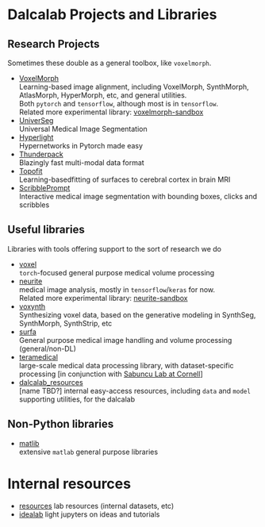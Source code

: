 # Dalcalab Projects and Libraries

## Research Projects
Sometimes these double as a general toolbox, like `voxelmorph`.

 - [VoxelMorph](http://voxelmorph.net/)  
Learning-based image alignment, including VoxelMorph, SynthMorph, AtlasMorph, HyperMorph, etc, and general utilities.  
Both `pytorch` and `tensorflow`, although most is in `tensorflow`.  
Related more experimental library: [voxelmorph-sandbox](https://github.com/adalca/voxelmorph-sandbox) 
 - [UniverSeg](https://github.com/JJGO/UniverSeg)  
Universal Medical Image Segmentation
 - [Hyperlight](https://github.com/JJGO/hyperlight)  
Hypernetworks in Pytorch made easy
 - [Thunderpack](https://github.com/JJGO/thunderpack)  
Blazingly fast multi-modal data format
 - [Topofit](https://github.com/ahoopes/topofit)  
Learning-basedfitting of surfaces to cerebral cortex in brain MRI
 - [ScribblePrompt](https://github.com/halleewong/ScribblePrompt)  
Interactive medical image segmentation with bounding boxes, clicks and scribbles 

## Useful libraries
Libraries with tools offering support to the sort of research we do

 - [voxel](https://github.com/dalcalab/voxel)  
`torch`-focused general purpose medical volume processing
 - [neurite](https://github.com/adalca/neurite)  
medical image analysis, mostly in `tensorflow`/`keras` for now.  
Related more experimental library: [neurite-sandbox](https://github.com/adalca/neurite-sandbox) 
 - [voxynth](https://github.com/dalcalab/voxynth)  
Synthesizing voxel data, based on the generative modeling in SynthSeg, SynthMorph, SynthStrip, etc
 - [surfa](https://github.com/freesurfer/surfa)  
General purpose medical image handling and volume processing (general/non-DL)
 - [teramedical](https://github.com/teramedical/teramedical)  
large-scale medical data processing library, with dataset-specific processing [in conjunction with [Sabuncu Lab at Cornell](https://sabuncu.engineering.cornell.edu/research/)]
 - [dalcalab_resources](https://github.com/dalcalab/dalres)  
[name TBD?] internal easy-access resources, including `data` and `model` supporting utilities, for the dalcalab
 

## Non-Python libraries

 - [matlib](https://github.com/adalca/matlib)  
extensive `matlab` general purpose libraries

# Internal resources

 - [resources](https://github.com/dalcalab/resources)
lab resources (internal datasets, etc)
 - [idealab](https://github.com/dalcalab/idealab)
light jupyters on ideas and tutorials
